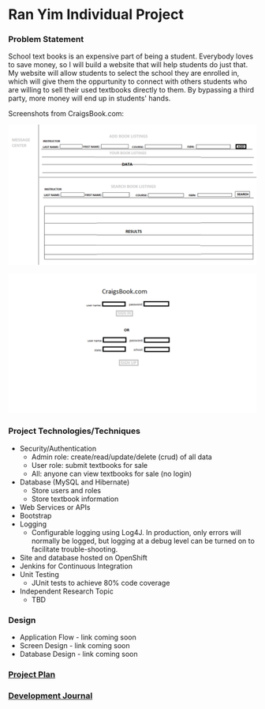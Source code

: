 # Ran Yim Individual Project 

### Problem Statement

School text books is an expensive part of being a student. Everybody loves to save money, so I will build a website that will help students do just that. My website will allow students to select the school they are enrolled in, which will give them the oppurtunity to connect with others students who are willing to sell their used textbooks directly to them. By bypassing a third party, more money will end up in students' hands.

Screenshots from CraigsBook.com:

![Trail Description](DesignDocuments\wireframes/activitypage.png)

![Trail Report](DesignDocuments\wireframes/homepage.png)


### Project Technologies/Techniques 

* Security/Authentication
  * Admin role: create/read/update/delete (crud) of all data
  * User role: submit textbooks for sale
  * All: anyone can view textbooks for sale (no login)
* Database (MySQL and Hibernate)
  * Store users and roles
  * Store textbook information
* Web Services or APIs
* Bootstrap
* Logging
  * Configurable logging using Log4J. In production, only errors will normally be logged, but logging at a debug level can be turned on to facilitate trouble-shooting. 
* Site and database hosted on OpenShift
* Jenkins for Continuous Integration
* Unit Testing
  * JUnit tests to achieve 80% code coverage
* Independent Research Topic
  * TBD

### Design

* Application Flow - link coming soon
* Screen Design - link coming soon
* Database Design - link coming soon

### [Project Plan](ProjectPlan.md)


### [Development Journal](Journal.md)
